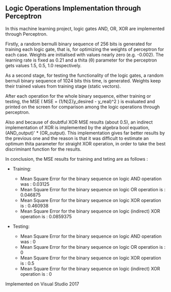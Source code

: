 ## Logic Operations Implementation through Perceptron

In this machine learning project, logic gates AND, OR, XOR are implemented through Perceptron.

Firstly, a random bernulli binary sequence of 256 bits is generated for training each logic gate, that is, for optimizing the weights of perceptron for each case. Weights are initialised with values nearly zero (e.g. -0.002). The learning rate is fixed as 0.21 and a thita (θ) parameter for the perceptron gets values 1.5, 0.5, 1.0 respectively.

As a second stage, for testing the functionality of the logic gates, a random bernuli binary sequence of 1024 bits this time, is generated. Weights keep their trained values from training stage (static vectors). 

After each operation for the whole binary sequence, either training or testing, the MSE ( MSE = (1/Ν)Σ(y_desired - y_real)^2 ) is evaluated and printed on the screen for comparison among the logic operations through perceptron.

Also and because of doubtful XOR MSE results (about 0.5), an indirect implementation of XOR is implemented by the algebra bool equation, (AND_output)' * (OR_output). This implementation gives far better results by the previous one and the reason is that it was difficult to estimate an optimum thita parameter for straight XOR operation, in order to take the best discriminant function for the results.

In conclusion, the MSE results for training and teting are as follows :

  - Training:
     * Mean Square Error for the binary sequence on logic AND operation was : 0.03125
     * Mean Square Error for the binary sequence on logic OR operation is : 0.046875
     * Mean Square Error for the binary sequence on logic XOR operation is : 0.460938
     * Mean Square Error for the binary sequence on logic (indirect) XOR operation is : 0.0859375
  
  - Testing:
     * Mean Square Error for the binary sequence on logic AND operation was : 0
     * Mean Square Error for the binary sequence on logic OR operation is : 0
     * Mean Square Error for the binary sequence on logic XOR operation is : 0.5
     * Mean Square Error for the binary sequence on logic (indirect) XOR operation is : 0
    
Implemented on Visual Studio 2017
